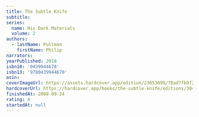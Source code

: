```yaml
---
title: The Subtle Knife
subtitle:
series:
  name: His Dark Materials
  volume: 2
authors:
  - lastName: Pullman
    firstName: Philip
narrators:
yearPublished: 2018
isbn10: '0439944678'
isbn13: '9780439944670'
asin:
coverImageUrl: https://assets.hardcover.app/edition/23053099/70ad7fb9f2b1b74743346ae62b71673e5204fdad.jpeg
hardcoverUrl: https://hardcover.app/books/the-subtle-knife/editions/30431493
finishedAt: 2008-09-24
rating: 4
startedAt: null
---
```

